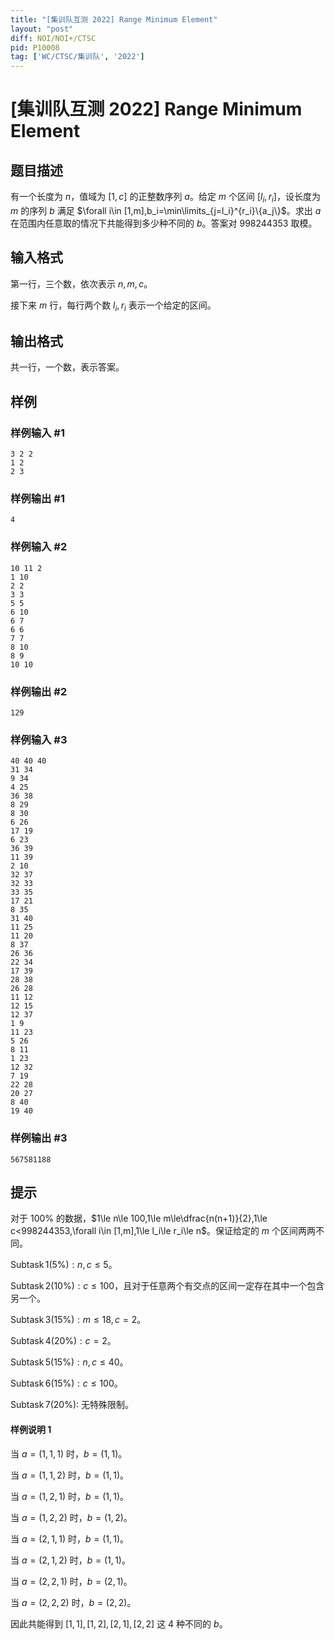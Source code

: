 ```yaml
---
title: "[集训队互测 2022] Range Minimum Element"
layout: "post"
diff: NOI/NOI+/CTSC
pid: P10008
tag: ['WC/CTSC/集训队', '2022']
---
```

# [集训队互测 2022] Range Minimum Element
## 题目描述

有一个长度为 $n$，值域为 $[1,c]$ 的正整数序列 $a$。给定 $m$ 个区间 $[l_i,r_i]$，设长度为 $m$ 的序列 $b$ 满足 $\forall i\in [1,m],b_i=\min\limits_{j=l_i}^{r_i}\{a_j\}$。求出 $a$ 在范围内任意取的情况下共能得到多少种不同的 $b$。答案对 $998244353$ 取模。
## 输入格式

第一行，三个数，依次表示 $n,m,c$。

接下来 $m$ 行，每行两个数 $l_i,r_i$ 表示一个给定的区间。
## 输出格式

共一行，一个数，表示答案。
## 样例

### 样例输入 #1
```
3 2 2
1 2
2 3
```
### 样例输出 #1
```
4
```
### 样例输入 #2
```
10 11 2
1 10
2 2
3 3
5 5
6 10
6 7
6 6
7 7
8 10
8 9
10 10
```
### 样例输出 #2
```
129
```
### 样例输入 #3
```
40 40 40
31 34
9 34
4 25
36 38
8 29
8 30
6 26
17 19
6 23
36 39
11 39
2 10
32 37
32 33
33 35
17 21
8 35
31 40
11 25
11 20
8 37
26 36
22 34
17 39
28 38
26 28
11 12
12 15
12 37
1 9
11 23
5 26
8 11
1 23
12 32
7 19
22 28
20 27
8 40
19 40
```
### 样例输出 #3
```
567581188
```
## 提示

对于 $100\%$ 的数据，$1\le n\le 100,1\le m\le\dfrac{n(n+1)}{2},1\le c<998244353,\forall i\in [1,m],1\le l_i\le r_i\le n$。保证给定的 $m$ 个区间两两不同。

$\operatorname{Subtask}1(5\%):n,c\le 5$。

$\operatorname{Subtask}2(10\%):c\le 100$，且对于任意两个有交点的区间一定存在其中一个包含另一个。

$\operatorname{Subtask}3(15\%):m\le 18,c=2$。

$\operatorname{Subtask}4(20\%):c=2$。

$\operatorname{Subtask}5(15\%):n,c\le 40$。

$\operatorname{Subtask}6(15\%):c\le 100$。

$\operatorname{Subtask}7(20\%):$ 无特殊限制。

#### 样例说明 1

当 $a=(1,1,1)$ 时，$b=(1,1)$。

当 $a=(1,1,2)$ 时，$b=(1,1)$。

当 $a=(1,2,1)$ 时，$b=(1,1)$。

当 $a=(1,2,2)$ 时，$b=(1,2)$。

当 $a=(2,1,1)$ 时，$b=(1,1)$。

当 $a=(2,1,2)$ 时，$b=(1,1)$。

当 $a=(2,2,1)$ 时，$b=(2,1)$。

当 $a=(2,2,2)$ 时，$b=(2,2)$。

因此共能得到 $[1,1],[1,2],[2,1],[2,2]$ 这 $4$ 种不同的 $b$。
